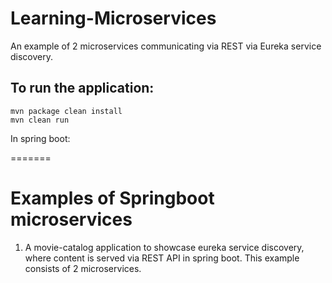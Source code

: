 
# Learning-Microservices

An example of 2 microservices communicating via REST via Eureka service discovery.

## To run the application:

    mvn package clean install
    mvn clean run

In spring boot:
    
=======
# Examples of Springboot microservices
1) A movie-catalog application to showcase eureka service discovery, where content is served via REST API in spring boot. This example consists of 2 microservices.

